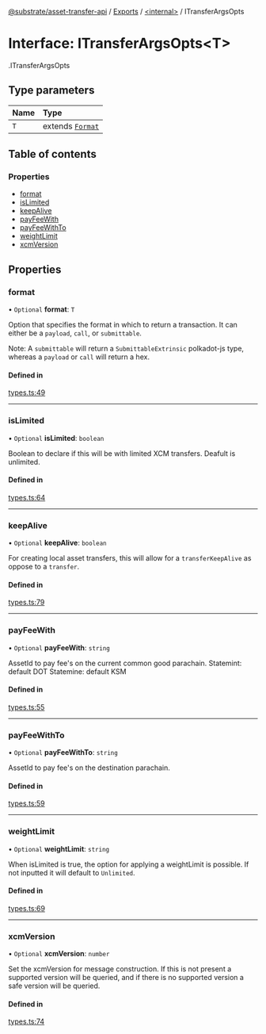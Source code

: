 [@substrate/asset-transfer-api](../README.md) / [Exports](../modules.md) / [<internal\>](../modules/internal_.md) / ITransferArgsOpts

# Interface: ITransferArgsOpts<T\>

[<internal>](../modules/internal_.md).ITransferArgsOpts

## Type parameters

| Name | Type |
| :------ | :------ |
| `T` | extends [`Format`](../modules/internal_.md#format) |

## Table of contents

### Properties

- [format](internal_.ITransferArgsOpts.md#format)
- [isLimited](internal_.ITransferArgsOpts.md#islimited)
- [keepAlive](internal_.ITransferArgsOpts.md#keepalive)
- [payFeeWith](internal_.ITransferArgsOpts.md#payfeewith)
- [payFeeWithTo](internal_.ITransferArgsOpts.md#payfeewithto)
- [weightLimit](internal_.ITransferArgsOpts.md#weightlimit)
- [xcmVersion](internal_.ITransferArgsOpts.md#xcmversion)

## Properties

### format

• `Optional` **format**: `T`

Option that specifies the format in which to return a transaction.
It can either be a `payload`, `call`, or `submittable`.

Note: A `submittable` will return a `SubmittableExtrinsic` polkadot-js type, whereas
a `payload` or `call` will return a hex.

#### Defined in

[types.ts:49](https://github.com/paritytech/asset-transfer-api/blob/96cf018/src/types.ts#L49)

___

### isLimited

• `Optional` **isLimited**: `boolean`

Boolean to declare if this will be with limited XCM transfers.
Deafult is unlimited.

#### Defined in

[types.ts:64](https://github.com/paritytech/asset-transfer-api/blob/96cf018/src/types.ts#L64)

___

### keepAlive

• `Optional` **keepAlive**: `boolean`

For creating local asset transfers, this will allow for a `transferKeepAlive` as oppose
to a `transfer`.

#### Defined in

[types.ts:79](https://github.com/paritytech/asset-transfer-api/blob/96cf018/src/types.ts#L79)

___

### payFeeWith

• `Optional` **payFeeWith**: `string`

AssetId to pay fee's on the current common good parachain.
Statemint: default DOT
Statemine: default KSM

#### Defined in

[types.ts:55](https://github.com/paritytech/asset-transfer-api/blob/96cf018/src/types.ts#L55)

___

### payFeeWithTo

• `Optional` **payFeeWithTo**: `string`

AssetId to pay fee's on the destination parachain.

#### Defined in

[types.ts:59](https://github.com/paritytech/asset-transfer-api/blob/96cf018/src/types.ts#L59)

___

### weightLimit

• `Optional` **weightLimit**: `string`

When isLimited is true, the option for applying a weightLimit is possible.
If not inputted it will default to `Unlimited`.

#### Defined in

[types.ts:69](https://github.com/paritytech/asset-transfer-api/blob/96cf018/src/types.ts#L69)

___

### xcmVersion

• `Optional` **xcmVersion**: `number`

Set the xcmVersion for message construction. If this is not present a supported version
will be queried, and if there is no supported version a safe version will be queried.

#### Defined in

[types.ts:74](https://github.com/paritytech/asset-transfer-api/blob/96cf018/src/types.ts#L74)
